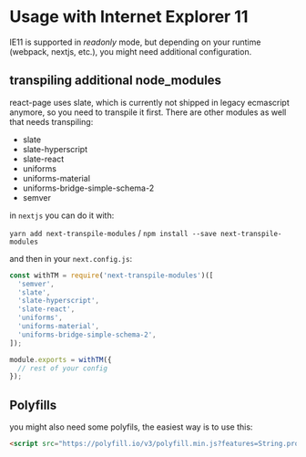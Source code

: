 # Usage with Internet Explorer 11

IE11 is supported in _readonly_ mode, but depending on your runtime (webpack, nextjs, etc.), you might need additional configuration.

## transpiling additional node_modules

react-page uses slate, which is currently not shipped in legacy ecmascript anymore, so you need to transpile it first.
There are other modules as well that needs transpiling:

- slate
- slate-hyperscript
- slate-react
- uniforms
- uniforms-material
- uniforms-bridge-simple-schema-2
- semver

in `nextjs` you can do it with:

`yarn add next-transpile-modules` / `npm install --save next-transpile-modules`

and then in your `next.config.js`:

```typescript
const withTM = require('next-transpile-modules')([
  'semver',
  'slate',
  'slate-hyperscript',
  'slate-react',
  'uniforms',
  'uniforms-material',
  'uniforms-bridge-simple-schema-2',
]);

module.exports = withTM({
  // rest of your config
});
```

## Polyfills

you might also need some polyfils, the easiest way is to use this:

```html
<script src="https://polyfill.io/v3/polyfill.min.js?features=String.prototype.repeat%2CString.prototype.startsWith%2CString.prototype.endsWith%2CSet%2CMap%2CURLSearchParams%2CArray.from" />
```

